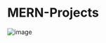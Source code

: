 # MERN-Projects

![image](https://user-images.githubusercontent.com/49728020/190143007-7e50c362-183d-4763-a225-f644369f5f5e.png)
